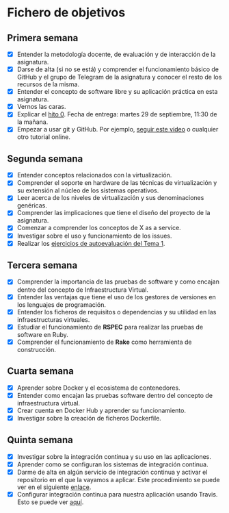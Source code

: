 # Fichero de objetivos

## Primera semana

- [x] Entender la metodología docente, de evaluación y de interacción de la asignatura.
- [x] Darse de alta (si no se está) y comprender el funcionamiento básico de GitHub y el grupo de Telegram de la asignatura y conocer el resto de los recursos de la misma.
- [x] Entender el concepto de software libre y su aplicación práctica en esta asignatura.
- [x] Vernos las caras.
- [x] Explicar el [hito 0](http://jj.github.io/IV/documentos/proyecto/0.Repositorio). Fecha de entrega: martes 29 de septiembre, 11:30 de la mañana.
- [x] Empezar a usar git y GitHub. Por ejemplo, [seguir este vídeo](https://www.youtube.com/watch?v=gmXyJI01qa8) o cualquier otro tutorial online.

## Segunda semana

- [X] Entender conceptos relacionados con la virtualización.
- [X] Comprender el soporte en hardware de las técnicas de virtualización y su extensión al núcleo de los sistemas operativos.
- [X] Leer acerca de los niveles de virtualización y sus denominaciones genéricas.
- [X] Comprender las implicaciones que tiene el diseño del proyecto de la asignatura.
- [X] Comenzar a comprender los conceptos de X as a service.
- [X] Investigar sobre el uso y funcionamiento de los issues.
- [X] Realizar los [ejercicios de autoevaluación del Tema 1](https://github.com/joseegc10/ejercicios-IV/blob/master/Tema%201/ejercicios.md).

## Tercera semana

- [X] Comprender la importancia de las pruebas de software y como encajan dentro del concepto de Infraestructura Virtual.
- [X] Entender las ventajas que tiene el uso de los gestores de versiones en los lenguajes de programación.
- [X] Entender los ficheros de requisitos o dependencias y su utilidad en las infraestructuras virtuales.
- [X] Estudiar el funcionamiento de **RSPEC** para realizar las pruebas de software en Ruby.
- [X] Comprender el funcionamiento de **Rake** como herramienta de construcción.

## Cuarta semana

- [X] Aprender sobre Docker y el ecosistema de contenedores.
- [X] Entender como encajan las pruebas software dentro del concepto de infraestructura virtual.
- [X] Crear cuenta en Docker Hub y aprender su funcionamiento.
- [X] Investigar sobre la creación de ficheros Dockerfile.

## Quinta semana

- [X] Investigar sobre la integración continua y su uso en las aplicaciones.
- [X] Aprender como se configuran los sistemas de integración continua.
- [X] Darme de alta en algún servicio de integración continua y activar el repositorio en el que la vayamos a aplicar. Este procedimiento se puede ver en el siguiente [enlace](https://github.com/joseegc10/ejercicios-IV/blob/master/Tema%20CI/ejercicio9.md).
- [X] Configurar integración continua para nuestra aplicación usando Travis. Esto se puede ver [aquí](https://github.com/joseegc10/ejercicios-IV/blob/master/Tema%20CI/ejercicio10.md).